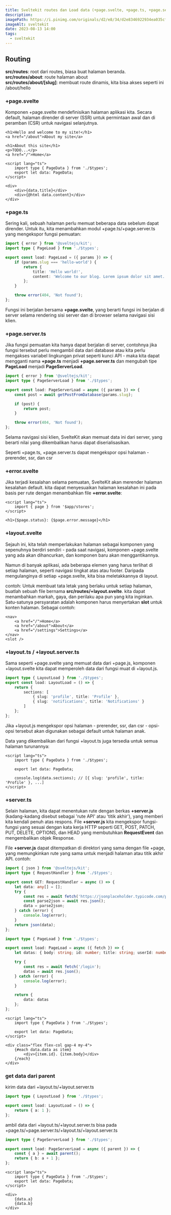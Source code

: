 ```yaml
---
title: Sveltekit routes dan Load data (+page.svelte, +page.ts, +page.server.ts, +error.svelte, +layout.svelte, +layout.ts, +layout.server.ts, +server.ts)
description:
imagePath: https://i.pinimg.com/originals/d2/e8/34/d2e8346922934ea035cf7c5a8b477ad8.jpg
imageAlt: sveltekit
date: 2023-08-13 14:00
tags:
  - sveltekit
---
```


## Routing

**src/routes**: root dari routes, biasa buat halaman beranda. <br>
**src/routes/about**: route halaman about <br>
**src/routes/about/[slug]**: membuat route dinamis, kita bisa akses seperti ini /about/hello

### +page.svelte

Komponen +page.svelte mendefinisikan halaman aplikasi kita. Secara default, halaman dirender di server (SSR) untuk permintaan awal dan di peramban (CSR) untuk navigasi selanjutnya.

```svelte title="src/routes/+page.svelte"
<h1>Hello and welcome to my site!</h1>
<a href="/about">About my site</a>
```

```svelte title="src/routes/about/+page.svelte"
<h1>About this site</h1>
<p>TODO...</p>
<a href="/">Home</a>
```

```svelte title="src/routes/about/[slug]/+page.svelte"
<script lang="ts">
	import type { PageData } from './$types';
	export let data: PageData;
</script>

<div>
	<div>{data.title}</div>
	<div>{@html data.content}</div>
</div>
```

### +page.ts

Sering kali, sebuah halaman perlu memuat beberapa data sebelum dapat dirender. Untuk itu, kita menambahkan modul +page.ts/+page.server.ts yang mengekspor fungsi pemuatan:

```ts title="+page.ts/+page.server.ts"
import { error } from '@sveltejs/kit';
import type { PageLoad } from './$types';

export const load: PageLoad = ({ params }) => {
	if (params.slug === 'hello-world') {
		return {
			title: 'Hello world!',
			content: 'Welcome to our blog. Lorem ipsum dolor sit amet...'
		};
	}

	throw error(404, 'Not found');
};
```

Fungsi ini berjalan bersama **+page.svelte**, yang berarti fungsi ini berjalan di server selama rendering sisi server dan di browser selama navigasi sisi klien.

### +page.server.ts

Jika fungsi pemuatan kita hanya dapat berjalan di server, contohnya jika fungsi tersebut perlu mengambil data dari database atau kita perlu mengakses variabel lingkungan privat seperti kunci API - maka kita dapat mengganti nama **+page.ts** menjadi **+page.server.ts** dan mengubah tipe **PageLoad** menjadi **PageServerLoad**.

```ts title="+page.server.ts"
import { error } from '@sveltejs/kit';
import type { PageServerLoad } from './$types';

export const load: PageServerLoad = async ({ params }) => {
	const post = await getPostFromDatabase(params.slug);

	if (post) {
		return post;
	}

	throw error(404, 'Not found');
};
```

Selama navigasi sisi klien, SvelteKit akan memuat data ini dari server, yang berarti nilai yang dikembalikan harus dapat diserialisasikan.

Seperti +page.ts, +page.server.ts dapat mengekspor opsi halaman - prerender, ssr, dan csr

### +error.svelte

Jika terjadi kesalahan selama pemuatan, SvelteKit akan merender halaman kesalahan default. kita dapat menyesuaikan halaman kesalahan ini pada basis per rute dengan menambahkan file **+error.svelte**:

```svelte title="src/routes/blog/[slug]/+error.svelte"
<script lang="ts">
	import { page } from '$app/stores';
</script>

<h1>{$page.status}: {$page.error.message}</h1>
```

### +layout.svelte

Sejauh ini, kita telah memperlakukan halaman sebagai komponen yang sepenuhnya berdiri sendiri - pada saat navigasi, komponen +page.svelte yang ada akan dihancurkan, dan komponen baru akan menggantikannya.

Namun di banyak aplikasi, ada beberapa elemen yang harus terlihat di setiap halaman, seperti navigasi tingkat atas atau footer. Daripada mengulanginya di setiap +page.svelte, kita bisa meletakkannya di layout.

contoh:
Untuk membuat tata letak yang berlaku untuk setiap halaman, buatlah sebuah file bernama **src/routes/+layout.svelte**. kita dapat menambahkan markah, gaya, dan perilaku apa pun yang kita inginkan. Satu-satunya persyaratan adalah komponen harus menyertakan **slot** untuk konten halaman. Sebagai contoh:

```svelte title="src/routes/+layout.svelte"
<nav>
	<a href="/">Home</a>
	<a href="/about">About</a>
	<a href="/settings">Settings</a>
</nav>
<slot />
```

### +layout.ts / +layout.server.ts

Sama seperti +page.svelte yang memuat data dari +page.js, komponen +layout.svelte kita dapat memperoleh data dari fungsi muat di +layout.js.

```ts title="src/routes/settings/+layout.ts"
import type { LayoutLoad } from './$types';
export const load: LayoutLoad = () => {
	return {
		sections: [
			{ slug: 'profile', title: 'Profile' },
			{ slug: 'notifications', title: 'Notifications' }
		]
	};
};
```

Jika +layout.js mengekspor opsi halaman - prerender, ssr, dan csr - opsi-opsi tersebut akan digunakan sebagai default untuk halaman anak.

Data yang dikembalikan dari fungsi +layout.ts juga tersedia untuk semua halaman turunannya:

```svelte title="src/routes/+page.svelte"
<script lang="ts">
	import type { PageData } from './$types';

	export let data: PageData;

	console.log(data.sections); // [{ slug: 'profile', title: 'Profile' }, ...]
</script>
```

### +server.ts

Selain halaman, kita dapat menentukan rute dengan berkas **+server.js** (kadang-kadang disebut sebagai 'rute API' atau 'titik akhir'), yang memberi kita kendali penuh atas respons. File **+server.js** kita mengekspor fungsi-fungsi yang sesuai dengan kata kerja HTTP seperti GET, POST, PATCH, PUT, DELETE, OPTIONS, dan HEAD yang membutuhkan **RequestEvent** dan mengembalikan objek Response.

File **+server.js** dapat ditempatkan di direktori yang sama dengan file +page, yang memungkinkan rute yang sama untuk menjadi halaman atau titik akhir API. contoh:

```ts title="src/routes/+server.ts"
import { json } from '@sveltejs/kit';
import type { RequestHandler } from './$types';

export const GET: RequestHandler = async () => {
	let data: any[] = [];
	try {
		const res = await fetch('https://jsonplaceholder.typicode.com/posts');
		const parse2json = await res.json();
		data = parse2json;
	} catch (error) {
		console.log(error);
	}
	return json(data);
};
```

```ts title="src/routes/+page.ts"
import type { PageLoad } from './$types';

export const load: PageLoad = async ({ fetch }) => {
	let datas: { body: string; id: number; title: string; userId: number }[] = [];

	try {
		const res = await fetch('/login');
		datas = await res.json();
	} catch (error) {
		console.log(error);
	}

	return {
		data: datas
	};
};
```

```svelte title="src/routes/+page.svelte"
<script lang="ts">
	import type { PageData } from './$types';

	export let data: PageData;
</script>

<div class="flex flex-col gap-4 my-4">
	{#each data.data as item}
		<div>{item.id}. {item.body}</div>
	{/each}
</div>
```

### get data dari parent

kirim data dari +layout.ts/+layout.server.ts

```ts title="src/routes/+layout.ts"
import type { LayoutLoad } from './$types';

export const load: LayoutLoad = () => {
	return { a: 1 };
};
```

ambil data dari +layout.ts/+layout.server.ts
bisa pada +page.ts/+page.server.ts/+layout.ts/+layout.server.ts

```ts title="src/routes/aa/+layout.ts"
import type { PageServerLoad } from './$types';

export const load: PageServerLoad = async ({ parent }) => {
	const { a } = await parent();
	return { b: a + 1 };
};
```

```svelte title="src/routes/aa/+page.svelte"
<script lang="ts">
	import type { PageData } from './$types';
	export let data: PageData;
</script>

<div>
	{data.a}
	{data.b}
</div>
```
